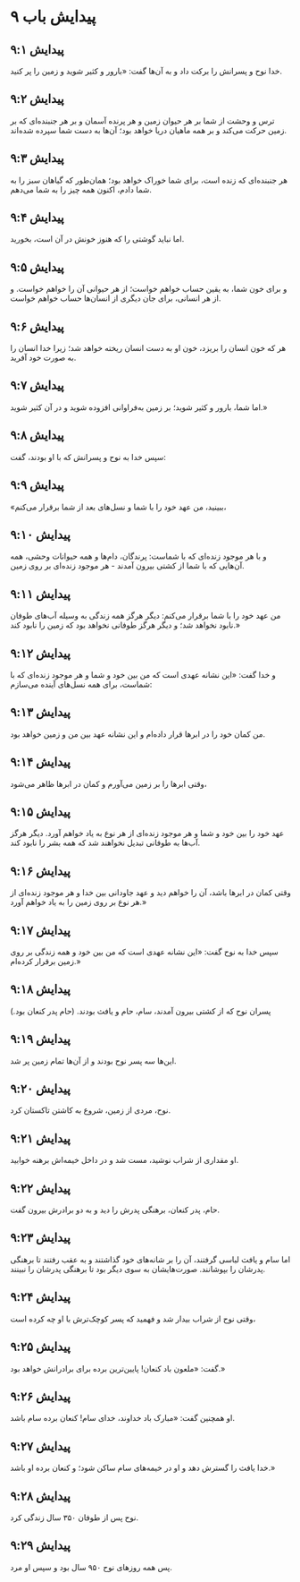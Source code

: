 # پیدایش باب ۹

## پیدایش ۹:۱

خدا نوح و پسرانش را برکت داد و به آن‌ها گفت: «بارور و کثیر شوید و زمین را پر کنید.

## پیدایش ۹:۲

ترس و وحشت از شما بر هر حیوان زمین و هر پرنده آسمان و بر هر جنبنده‌ای که بر زمین حرکت می‌کند و بر همه ماهیان دریا خواهد بود؛ آن‌ها به دست شما سپرده شده‌اند.

## پیدایش ۹:۳

هر جنبنده‌ای که زنده است، برای شما خوراک خواهد بود؛ همان‌طور که گیاهان سبز را به شما دادم، اکنون همه چیز را به شما می‌دهم.

## پیدایش ۹:۴

اما نباید گوشتی را که هنوز خونش در آن است، بخورید.

## پیدایش ۹:۵

و برای خون شما، به یقین حساب خواهم خواست؛ از هر حیوانی آن را خواهم خواست. و از هر انسانی، برای جان دیگری از انسان‌ها حساب خواهم خواست.

## پیدایش ۹:۶

هر که خون انسان را بریزد، خون او به دست انسان ریخته خواهد شد؛ زیرا خدا انسان را به صورت خود آفرید.

## پیدایش ۹:۷

اما شما، بارور و کثیر شوید؛ بر زمین به‌فراوانی افزوده شوید و در آن کثیر شوید.»

## پیدایش ۹:۸

سپس خدا به نوح و پسرانش که با او بودند، گفت:

## پیدایش ۹:۹

«ببینید، من عهد خود را با شما و نسل‌های بعد از شما برقرار می‌کنم،

## پیدایش ۹:۱۰

و با هر موجود زنده‌ای که با شماست: پرندگان، دام‌ها و همه حیوانات وحشی، همه آن‌هایی که با شما از کشتی بیرون آمدند - هر موجود زنده‌ای بر روی زمین.

## پیدایش ۹:۱۱

من عهد خود را با شما برقرار می‌کنم: دیگر هرگز همه زندگی به وسیله آب‌های طوفان نابود نخواهد شد؛ و دیگر هرگز طوفانی نخواهد بود که زمین را نابود کند.»

## پیدایش ۹:۱۲

و خدا گفت: «این نشانه عهدی است که من بین خود و شما و هر موجود زنده‌ای که با شماست، برای همه نسل‌های آینده می‌سازم:

## پیدایش ۹:۱۳

من کمان خود را در ابرها قرار داده‌ام و این نشانه عهد بین من و زمین خواهد بود.

## پیدایش ۹:۱۴

وقتی ابرها را بر زمین می‌آورم و کمان در ابرها ظاهر می‌شود،

## پیدایش ۹:۱۵

عهد خود را بین خود و شما و هر موجود زنده‌ای از هر نوع به یاد خواهم آورد. دیگر هرگز آب‌ها به طوفانی تبدیل نخواهند شد که همه بشر را نابود کند.

## پیدایش ۹:۱۶

وقتی کمان در ابرها باشد، آن را خواهم دید و عهد جاودانی بین خدا و هر موجود زنده‌ای از هر نوع بر روی زمین را به یاد خواهم آورد.»

## پیدایش ۹:۱۷

سپس خدا به نوح گفت: «این نشانه عهدی است که من بین خود و همه زندگی بر روی زمین برقرار کرده‌ام.»

## پیدایش ۹:۱۸

پسران نوح که از کشتی بیرون آمدند، سام، حام و یافث بودند. (حام پدر کنعان بود.)

## پیدایش ۹:۱۹

این‌ها سه پسر نوح بودند و از آن‌ها تمام زمین پر شد.

## پیدایش ۹:۲۰

نوح، مردی از زمین، شروع به کاشتن تاکستان کرد.

## پیدایش ۹:۲۱

او مقداری از شراب نوشید، مست شد و در داخل خیمه‌اش برهنه خوابید.

## پیدایش ۹:۲۲

حام، پدر کنعان، برهنگی پدرش را دید و به دو برادرش بیرون گفت.

## پیدایش ۹:۲۳

اما سام و یافث لباسی گرفتند، آن را بر شانه‌های خود گذاشتند و به عقب رفتند تا برهنگی پدرشان را بپوشانند. صورت‌هایشان به سوی دیگر بود تا برهنگی پدرشان را نبینند.

## پیدایش ۹:۲۴

وقتی نوح از شراب بیدار شد و فهمید که پسر کوچک‌ترش با او چه کرده است،

## پیدایش ۹:۲۵

گفت: «ملعون باد کنعان! پایین‌ترین برده برای برادرانش خواهد بود.»

## پیدایش ۹:۲۶

او همچنین گفت: «مبارک باد خداوند، خدای سام! کنعان برده سام باشد.

## پیدایش ۹:۲۷

خدا یافث را گسترش دهد و او در خیمه‌های سام ساکن شود؛ و کنعان برده او باشد.»

## پیدایش ۹:۲۸

نوح پس از طوفان ۳۵۰ سال زندگی کرد.

## پیدایش ۹:۲۹

پس همه روزهای نوح ۹۵۰ سال بود و سپس او مرد.
